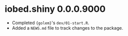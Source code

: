 # iobed.shiny 0.0.0.9000

* Completed `{golem}`'s `dev/01-start.R`.
* Added a `NEWS.md` file to track changes to the package.
